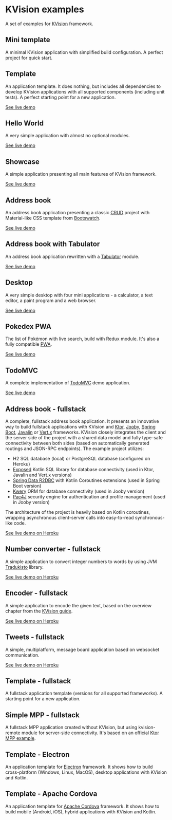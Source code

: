 # KVision examples

A set of examples for [KVision](https://github.com/rjaros/kvision) framework.

## Mini template

A minimal KVision application with simplified build configuration. A perfect project for quick start.

## Template

An application template. It does nothing, but includes all dependencies to develop KVision applications with all
supported components (including unit tests). A perfect starting point for a new application.

[See live demo](https://rjaros.github.io/kvision-examples/template/)

## Hello World

A very simple application with almost no optional modules.

[See live demo](https://rjaros.github.io/kvision-examples/helloworld/)

## Showcase

A simple application presenting all main features of KVision framework.

[See live demo](https://rjaros.github.io/kvision-examples/showcase/)

## Address book

An address book application presenting a classic [CRUD](https://en.wikipedia.org/wiki/Create,_read,_update_and_delete) project 
with Material-like CSS template from [Bootswatch](https://bootswatch.com/3/paper/).

[See live demo](https://rjaros.github.io/kvision-examples/addressbook/)

## Address book with Tabulator

An address book application rewritten with a [Tabulator](http://tabulator.info) module.

[See live demo](https://rjaros.github.io/kvision-examples/addressbook-tabulator/)

## Desktop

A very simple desktop with four mini applications - a calculator, a text editor, a paint program and a web browser.

[See live demo](https://rjaros.github.io/kvision-examples/desktop/)

## Pokedex PWA

The list of Pokémon with live search, build with Redux module. It's also a fully compatible [PWA](https://developers.google.com/web/progressive-web-apps/).

[See live demo](https://kvision-pokedex.netlify.com/)

## TodoMVC

A complete implementation of [TodoMVC](http://todomvc.com/) demo application.

[See live demo](https://rjaros.github.io/kvision-examples/todomvc/)

## Address book - fullstack

A complete, fullstack address book application. It presents an innovative way to build fullstack applications with KVision and 
[Ktor](https://ktor.io), [Jooby](https://jooby.io), [Spring Boot](https://spring.io/projects/spring-boot), 
[Javalin](https://javalin.io) or [Vert.x](https://vertx.io) frameworks. KVision closely integrates the client and the server side of the project with a 
shared data model and fully type-safe connectivity between both sides (based on automatically generated routings and JSON-RPC 
endpoints). The example project utilizes:

- H2 SQL database (local) or PostgreSQL database (configured on Heroku)
- [Exposed](https://github.com/JetBrains/Exposed) Kotlin SQL library for database connectivity (used in Ktor, Javalin and Vert.x versions)
- [Spring Data R2DBC](https://spring.io/projects/spring-data-r2dbc) with Kotlin Coroutines extensions (used in Spring Boot version)
- [Kwery](https://github.com/andrewoma/kwery) ORM for database connectivity (used in Jooby version)
- [Pac4J](https://github.com/pac4j/pac4j) security engine for authentication and profile management (used in Jooby version)

The architecture of the project is heavily based on Kotlin coroutines, wrapping asynchronous client-server calls into 
easy-to-read synchronous-like code.

[See live demo on Heroku](https://kvision-address-book.herokuapp.com/)

## Number converter - fullstack

A simple application to convert integer numbers to words by using JVM [Tradukisto](https://github.com/allegro/tradukisto) library.

[See live demo on Heroku](https://kvision-numbers.herokuapp.com/)

## Encoder - fullstack

A simple application to encode the given text, based on the overview chapter from the [KVision guide](https://kvision.gitbook.io/kvision-guide/part-3-server-side-interface/overview).

[See live demo on Heroku](https://kvision-encoder.herokuapp.com/)

## Tweets - fullstack

A simple, multiplatform, message board application based on websocket communication. 

[See live demo on Heroku](https://kvision-tweets.herokuapp.com/)

## Template - fullstack

A fullstack application template (versions for all supported frameworks). A starting point for a new application.

## Simple MPP - fullstack

A fullstack MPP application created without KVision, but using kvision-remote module for server-side connectivity. 
It's based on an official [Ktor MPP example](https://github.com/ktorio/ktor-samples/tree/master/mpp/fullstack-mpp).

## Template - Electron

An application template for [Electron](https://electronjs.org/) framework. It shows how to build cross-platform 
(Windows, Linux, MacOS), desktop applications with KVision and Kotlin. 

## Template - Apache Cordova

An application template for [Apache Cordova](https://cordova.apache.org/) framework. It shows how to build mobile (Android, iOS),
hybrid applications with KVision and Kotlin.
